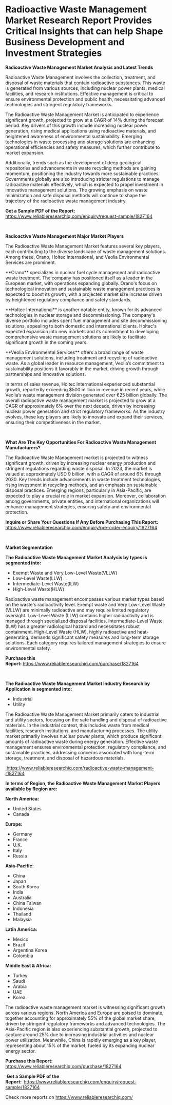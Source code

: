 <p><h1>Radioactive Waste Management Market Research Report Provides Critical Insights that can help Shape Business Development and Investment Strategies</h1></p><p><strong>Radioactive Waste Management Market Analysis and Latest Trends</strong></p>
<p><p>Radioactive Waste Management involves the collection, treatment, and disposal of waste materials that contain radioactive substances. This waste is generated from various sources, including nuclear power plants, medical facilities, and research institutions. Effective management is critical to ensure environmental protection and public health, necessitating advanced technologies and stringent regulatory frameworks.</p><p>The Radioactive Waste Management Market is anticipated to experience significant growth, projected to grow at a CAGR of 14% during the forecast period. Key drivers of this growth include increasing nuclear power generation, rising medical applications using radioactive materials, and heightened awareness of environmental sustainability. Emerging technologies in waste processing and storage solutions are enhancing operational efficiencies and safety measures, which further contribute to market expansion. </p><p>Additionally, trends such as the development of deep geological repositories and advancements in waste recycling methods are gaining momentum, positioning the industry towards more sustainable practices. Governments globally are also introducing stricter regulations to manage radioactive materials effectively, which is expected to propel investment in innovative management solutions. The growing emphasis on waste minimization and safe disposal methods will continue to shape the trajectory of the radioactive waste management industry.</p></p>
<p><strong>Get a Sample PDF of the Report:&nbsp;</strong> <a href="https://www.reliableresearchiq.com/enquiry/request-sample/1827164?utm_campaign=1834&utm_medium=2&utm_source=Github&utm_content=ia&utm_term=11032025&utm_id=radioactive-waste-management">https://www.reliableresearchiq.com/enquiry/request-sample/1827164</a></p>
<p>&nbsp;</p>
<p><strong>Radioactive Waste Management Major Market Players</strong></p>
<p><p>The Radioactive Waste Management Market features several key players, each contributing to the diverse landscape of waste management solutions. Among these, Orano, Holtec International, and Veolia Environmental Services are prominent.</p><p>**Orano** specializes in nuclear fuel cycle management and radioactive waste treatment. The company has positioned itself as a leader in the European market, with operations expanding globally. Orano's focus on technological innovation and sustainable waste management practices is expected to boost its growth, with a projected market size increase driven by heightened regulatory compliance and safety standards.</p><p>**Holtec International** is another notable entity, known for its advanced technologies in nuclear storage and decommissioning. The company's diverse portfolio includes spent fuel management and site decommissioning solutions, appealing to both domestic and international clients. Holtec's expected expansion into new markets and its commitment to developing comprehensive waste management solutions are likely to facilitate significant growth in the coming years.</p><p>**Veolia Environmental Services** offers a broad range of waste management solutions, including treatment and recycling of radioactive waste. As a global leader in resource management, Veolia’s commitment to sustainability positions it favorably in the market, driving growth through partnerships and innovative solutions.</p><p>In terms of sales revenue, Holtec International experienced substantial growth, reportedly exceeding $500 million in revenue in recent years, while Veolia’s waste management division generated over €25 billion globally. The overall radioactive waste management market is projected to grow at a CAGR of approximately 6% over the next decade, driven by increasing nuclear power generation and strict regulatory frameworks. As the industry evolves, these key players are likely to innovate and expand their services, ensuring their competitiveness in the market.</p></p>
<p>&nbsp;</p>
<p><strong>What Are The Key Opportunities For Radioactive Waste Management Manufacturers?</strong></p>
<p><p>The Radioactive Waste Management market is projected to witness significant growth, driven by increasing nuclear energy production and stringent regulations regarding waste disposal. In 2023, the market is valued at approximately USD 9 billion, with a CAGR of around 6% through 2030. Key trends include advancements in waste treatment technologies, rising investment in recycling methods, and an emphasis on sustainable disposal practices. Emerging regions, particularly in Asia-Pacific, are expected to play a crucial role in market expansion. Moreover, collaboration among governments, private entities, and international organizations will enhance management strategies, ensuring safety and environmental protection.</p></p>
<p><strong>Inquire or Share Your Questions If Any Before Purchasing This Report:</strong> <a href="https://www.reliableresearchiq.com/enquiry/pre-order-enquiry/1827164?utm_campaign=1834&utm_medium=2&utm_source=Github&utm_content=ia&utm_term=11032025&utm_id=radioactive-waste-management">https://www.reliableresearchiq.com/enquiry/pre-order-enquiry/1827164</a></p>
<p>&nbsp;</p>
<p><strong>Market Segmentation</strong></p>
<p><strong>The Radioactive Waste Management Market Analysis by types is segmented into:</strong></p>
<p><ul><li>Exempt Waste and Very Low-Level Waste(VLLW)</li><li>Low-Level Waste(LLW)</li><li>Intermediate-Level Waste(ILW)</li><li>High-Level Waste(HLW)</li></ul></p>
<p><p>Radioactive waste management encompasses various market types based on the waste's radioactivity level. Exempt waste and Very Low-Level Waste (VLLW) are minimally radioactive and may require limited regulatory oversight. Low-Level Waste (LLW) contains higher radioactivity and is managed through specialized disposal facilities. Intermediate-Level Waste (ILW) has a greater radiological hazard and necessitates robust containment. High-Level Waste (HLW), highly radioactive and heat-generating, demands significant safety measures and long-term storage solutions. Each category requires tailored management strategies to ensure environmental safety.</p></p>
<p><strong>Purchase this Report:&nbsp;</strong><a href="https://www.reliableresearchiq.com/purchase/1827164?utm_campaign=1834&utm_medium=2&utm_source=Github&utm_content=ia&utm_term=11032025&utm_id=radioactive-waste-management">https://www.reliableresearchiq.com/purchase/1827164</a></p>
<p>&nbsp;</p>
<p><strong>The Radioactive Waste Management Market Industry Research by Application is segmented into:</strong></p>
<p><ul><li>Industrial</li><li>Utility</li></ul></p>
<p><p>The Radioactive Waste Management Market primarily caters to industrial and utility sectors, focusing on the safe handling and disposal of radioactive materials. In the industrial context, this includes waste from medical facilities, research institutions, and manufacturing processes. The utility market primarily involves nuclear power plants, which produce significant amounts of radioactive waste during energy generation. Effective waste management ensures environmental protection, regulatory compliance, and sustainable practices, addressing concerns associated with long-term storage, treatment, and disposal of hazardous materials.</p></p>
<p><a href="https://www.reliableresearchiq.com/radioactive-waste-management-r1827164?utm_campaign=1834&utm_medium=2&utm_source=Github&utm_content=ia&utm_term=11032025&utm_id=radioactive-waste-management">&nbsp;https://www.reliableresearchiq.com/radioactive-waste-management-r1827164</a></p>
<p><strong>In terms of Region, the Radioactive Waste Management Market Players available by Region are:</strong></p>
<p>
    <p> <strong> North America: </strong>
        <ul>
            <li>United States</li>
            <li>Canada</li>
        </ul>
        </p> 
    <p> <strong> Europe: </strong>
        <ul>
            <li>Germany</li>
            <li>France</li>
            <li>U.K.</li>
            <li>Italy</li>
            <li>Russia</li>
        </ul>
        </p> 
    <p> <strong> Asia-Pacific: </strong>
        <ul>
            <li>China</li>
            <li>Japan</li>
            <li>South Korea</li>
            <li>India</li>
            <li>Australia</li>
            <li>China Taiwan</li>
            <li>Indonesia</li>
            <li>Thailand</li>
            <li>Malaysia</li>
        </ul>
        </p> 
    <p> <strong> Latin America: </strong>
        <ul>
            <li>Mexico</li>
            <li>Brazil</li>
            <li>Argentina Korea</li>
            <li>Colombia</li>
        </ul>
        </p> 
    <p> <strong> Middle East & Africa: </strong>
        <ul>
            <li>Turkey</li>
            <li>Saudi</li>
            <li>Arabia</li>
            <li>UAE</li>
            <li>Korea</li>
        </ul>
    </p>
    </p>
<p><p>The radioactive waste management market is witnessing significant growth across various regions. North America and Europe are poised to dominate, together accounting for approximately 55% of the global market share, driven by stringent regulatory frameworks and advanced technologies. The Asia-Pacific region is also experiencing substantial growth, projected to capture around 25% due to increasing industrial activities and nuclear power utilization. Meanwhile, China is rapidly emerging as a key player, representing about 15% of the market, fueled by its expanding nuclear energy sector.</p></p>
<p><strong>Purchase this Report: </strong><a href="https://www.reliableresearchiq.com/purchase/1827164?utm_campaign=1834&utm_medium=2&utm_source=Github&utm_content=ia&utm_term=11032025&utm_id=radioactive-waste-management">https://www.reliableresearchiq.com/purchase/1827164</a></p>
<p>&nbsp;<strong>Get a Sample PDF of the Report:&nbsp;&nbsp;</strong><a href="https://www.reliableresearchiq.com/enquiry/request-sample/1827164?utm_campaign=1834&utm_medium=2&utm_source=Github&utm_content=ia&utm_term=11032025&utm_id=radioactive-waste-management">https://www.reliableresearchiq.com/enquiry/request-sample/1827164</a></p>
<p><strong></strong></p>
<p>Check more reports on <a href="https://www.reliableresearchiq.com/?utm_campaign=1834&utm_medium=2&utm_source=Github&utm_content=ia&utm_term=11032025&utm_id=radioactive-waste-management">https://www.reliableresearchiq.com/</a></p>